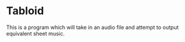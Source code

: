 Tabloid
=======

This is a program which will take in an audio file and attempt to output equivalent sheet music.
